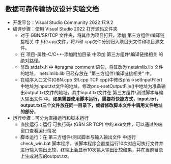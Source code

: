 ## 数据可靠传输协议设计实验文档

- 开发平台：Visual Studio Community 2022 17.9.2
- 编译步骤：使用 Visual Studio 2022 打开源码文件夹
  - 对于 GBN/SR/TCP 文件夹，将其作为项目打开，添加 第三方组件\编译链接相关 中.h和.cpp文件，将.h和.cpp文件分别归入项目头文件和项目源文件。
  - 在 项目-属性-C/C++-添加附加目录 中添加 第三方组件\编译链接相关 的绝对路径。
  - 修改 stdafx.h 中 #pragma comment 语句，将其改为 netsimlib.lib 文件的地址， netsimlib.lib 已经存放在 "第三方组件\编译链接相关“ 中。
  - 在程序入口文件(GBN.cpp SR.cpp TCP.cpp)中修改pns->setInputFile()中地址为input.txt文件的地址，修改pns->setOutputFile()中地址为准备输出output.txt文件的地址，其中input.txt文件在 第三方组件\测试脚本与输入输出文件 中。**如果需要使用脚本运行，需要将快捷方式，input.txt，output.txt三个文件放在同一目录下，或者修改脚本文件中调用文件地址的部分**。
- 运行步骤：可分为直接运行和脚本运行
  - 直接运行：运行 可执行码\ (GBN SR TCP)  中的.exe文件，可以通过终端窗口查看运行情况
  - 脚本运行：在 第三方组件\测试脚本与输入输出文件 中运行 check_win.bat 脚本程序，该脚本程序会直接运行10次对应可执行文件并进行输入输出比较，终端上会显示10次输入输出比较结果，并在当前目录上生成对应的output.txt。

